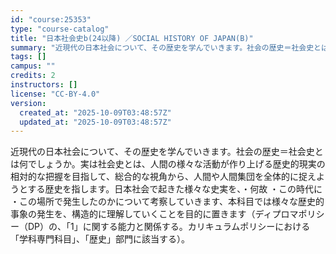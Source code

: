 ```yaml
---
id: "course:25353"
type: "course-catalog"
title: "日本社会史b(24以降) ／SOCIAL HISTORY OF JAPAN(B)"
summary: "近現代の日本社会について、その歴史を学んでいきます。社会の歴史＝社会史とは何でしょうか。実は社会史とは、人間の様々な活動が作り上げる歴史的現実の相対的な把握を目指して、総合的な視角から、人間や人間集団を全体的に捉えようとする歴史を指します。…"
tags: []
campus: ""
credits: 2
instructors: []
license: "CC-BY-4.0"
version:
  created_at: "2025-10-09T03:48:57Z"
  updated_at: "2025-10-09T03:48:57Z"
---
```

近現代の日本社会について、その歴史を学んでいきます。社会の歴史＝社会史とは何でしょうか。実は社会史とは、人間の様々な活動が作り上げる歴史的現実の相対的な把握を目指して、総合的な視角から、人間や人間集団を全体的に捉えようとする歴史を指します。日本社会で起きた様々な史実を、・何故 ・この時代に ・この場所で発生したのかについて考察していきます、本科目では様々な歴史的事象の発生を、構造的に理解していくことを目的に置きます（ディプロマポリシー（DP）の、「1」に関する能力と関係する。カリキュラムポリシーにおける「学科専門科目」、「歴史」部門に該当する）。
